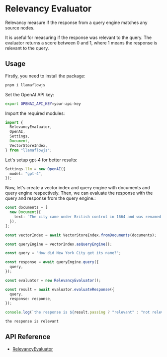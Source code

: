 # Relevancy Evaluator

Relevancy measure if the response from a query engine matches any source nodes.

It is useful for measuring if the response was relevant to the query. The evaluator returns a score between 0 and 1, where 1 means the response is relevant to the query.

## Usage

Firstly, you need to install the package:

```bash
pnpm i llamaflowjs
```

Set the OpenAI API key:

```bash
export OPENAI_API_KEY=your-api-key
```

Import the required modules:

```ts
import {
  RelevancyEvaluator,
  OpenAI,
  Settings,
  Document,
  VectorStoreIndex,
} from "llamaflowjs";
```

Let's setup gpt-4 for better results:

```ts
Settings.llm = new OpenAI({
  model: "gpt-4",
});
```

Now, let's create a vector index and query engine with documents and query engine respectively. Then, we can evaluate the response with the query and response from the query engine.:

```ts
const documents = [
  new Document({
    text: `The city came under British control in 1664 and was renamed New York after King Charles II of England granted the lands to his brother, the Duke of York. The city was regained by the Dutch in July 1673 and was renamed New Orange for one year and three months; the city has been continuously named New York since November 1674. New York City was the capital of the United States from 1785 until 1790, and has been the largest U.S. city since 1790. The Statue of Liberty greeted millions of immigrants as they came to the U.S. by ship in the late 19th and early 20th centuries, and is a symbol of the U.S. and its ideals of liberty and peace. In the 21st century, New York City has emerged as a global node of creativity, entrepreneurship, and as a symbol of freedom and cultural diversity. The New York Times has won the most Pulitzer Prizes for journalism and remains the U.S. media's "newspaper of record". In 2019, New York City was voted the greatest city in the world in a survey of over 30,000 p...	Pass`,
  }),
];

const vectorIndex = await VectorStoreIndex.fromDocuments(documents);

const queryEngine = vectorIndex.asQueryEngine();

const query = "How did New York City get its name?";

const response = await queryEngine.query({
  query,
});

const evaluator = new RelevancyEvaluator();

const result = await evaluator.evaluateResponse({
  query,
  response: response,
});

console.log(`the response is ${result.passing ? "relevant" : "not relevant"}`);
```

```bash
the response is relevant
```

## API Reference

- [RelevancyEvaluator](../../../api/classes/RelevancyEvaluator.md)
